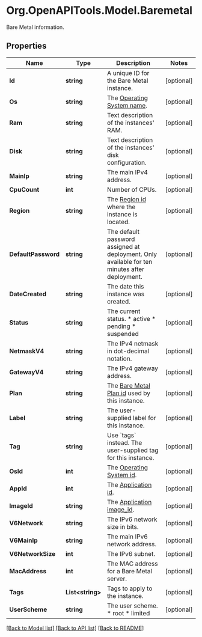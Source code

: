 # Org.OpenAPITools.Model.Baremetal
Bare Metal information.

## Properties

Name | Type | Description | Notes
------------ | ------------- | ------------- | -------------
**Id** | **string** | A unique ID for the Bare Metal instance. | [optional] 
**Os** | **string** | The [Operating System name](#operation/list-os). | [optional] 
**Ram** | **string** | Text description of the instances&#39; RAM. | [optional] 
**Disk** | **string** | Text description of the instances&#39; disk configuration. | [optional] 
**MainIp** | **string** | The main IPv4 address. | [optional] 
**CpuCount** | **int** | Number of CPUs. | [optional] 
**Region** | **string** | The [Region id](#operation/list-regions) where the instance is located. | [optional] 
**DefaultPassword** | **string** | The default password assigned at deployment. Only available for ten minutes after deployment. | [optional] 
**DateCreated** | **string** | The date this instance was created. | [optional] 
**Status** | **string** | The current status.  * active * pending * suspended | [optional] 
**NetmaskV4** | **string** | The IPv4 netmask in dot-decimal notation. | [optional] 
**GatewayV4** | **string** | The IPv4 gateway address. | [optional] 
**Plan** | **string** | The [Bare Metal Plan id](#operation/list-metal-plans) used by this instance. | [optional] 
**Label** | **string** | The user-supplied label for this instance. | [optional] 
**Tag** | **string** | Use &#x60;tags&#x60; instead. The user-supplied tag for this instance. | [optional] 
**OsId** | **int** | The [Operating System id](#operation/list-os). | [optional] 
**AppId** | **int** | The [Application id](#operation/list-applications). | [optional] 
**ImageId** | **string** | The [Application image_id](#operation/list-applications). | [optional] 
**V6Network** | **string** | The IPv6 network size in bits. | [optional] 
**V6MainIp** | **string** | The main IPv6 network address. | [optional] 
**V6NetworkSize** | **int** | The IPv6 subnet. | [optional] 
**MacAddress** | **int** | The MAC address for a Bare Metal server. | [optional] 
**Tags** | **List&lt;string&gt;** | Tags to apply to the instance. | [optional] 
**UserScheme** | **string** | The user scheme.  * root * limited | [optional] 

[[Back to Model list]](../README.md#documentation-for-models) [[Back to API list]](../README.md#documentation-for-api-endpoints) [[Back to README]](../README.md)

